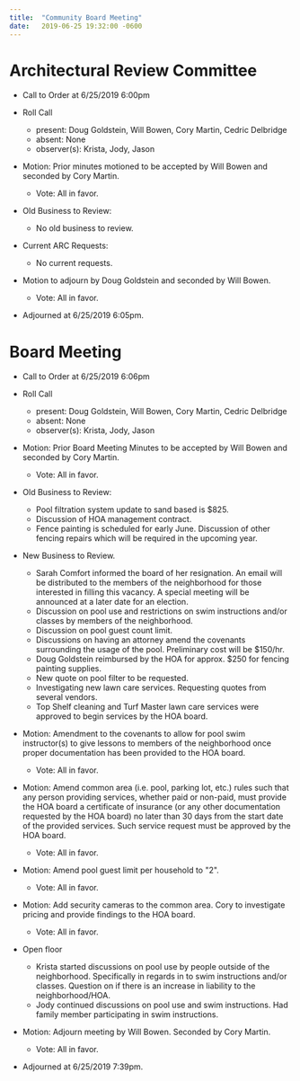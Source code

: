 ```yaml
---
title:  "Community Board Meeting"
date:   2019-06-25 19:32:00 -0600
---
```


# Architectural Review Committee

- Call to Order at 6/25/2019 6:00pm
- Roll Call
    - present: Doug Goldstein, Will Bowen, Cory Martin, Cedric Delbridge
    - absent: None
    - observer(s): Krista, Jody, Jason
- Motion: Prior minutes motioned to be accepted by Will Bowen and seconded by Cory Martin.
  - Vote: All in favor.

- Old Business to Review:
  - No old business to review.

- Current ARC Requests:
  - No current requests.

- Motion to adjourn by Doug Goldstein and seconded by Will Bowen.
  - Vote: All in favor.
- Adjourned at 6/25/2019 6:05pm.

# Board Meeting

- Call to Order at 6/25/2019 6:06pm
- Roll Call
    - present: Doug Goldstein, Will Bowen, Cory Martin, Cedric Delbridge
    - absent: None
    - observer(s): Krista, Jody, Jason

- Motion: Prior Board Meeting Minutes to be accepted by Will Bowen and seconded by Cory Martin.
  - Vote: All in favor.

- Old Business to Review:
  - Pool filtration system update to sand based is $825.
  - Discussion of HOA management contract.
  - Fence painting is scheduled for early June. Discussion of other fencing repairs which will be required in the upcoming year.

- New Business to Review.
  - Sarah Comfort informed the board of her resignation. An email will be distributed to the members of the neighborhood for those interested
    in filling this vacancy. A special meeting will be announced at a later date for an election.
  - Discussion on pool use and restrictions on swim instructions and/or classes by members of the neighborhood.
  - Discussion on pool guest count limit.
  - Discussions on having an attorney amend the covenants surrounding the usage of the pool. Preliminary cost will be $150/hr.
  - Doug Goldstein reimbursed by the HOA for approx. $250 for fencing painting supplies.
  - New quote on pool filter to be requested.
  - Investigating new lawn care services. Requesting quotes from several vendors.
  - Top Shelf cleaning and Turf Master lawn care services were approved to begin services by the HOA board.

- Motion: Amendment to the covenants to allow for pool swim instructor(s) to give lessons to members of the neighborhood once proper 
          documentation has been provided to the HOA board.
  - Vote: All in favor.

- Motion: Amend common area (i.e. pool, parking lot, etc.) rules such that any person providing services, whether paid or non-paid, must provide 
          the HOA board a certificate of insurance (or any other documentation requested by the HOA board) no later than 30 days from the start 
          date of the provided services. Such service request must be approved by the HOA board.
  - Vote: All in favor.

- Motion: Amend pool guest limit per household to "2".
  - Vote: All in favor.

- Motion: Add security cameras to the common area. Cory to investigate pricing and provide findings to the HOA board.
  - Vote: All in favor.

- Open floor
  - Krista started discussions on pool use by people outside of the neighborhood. Specifically in regards in to swim instructions and/or classes.
    Question on if there is an increase in liability to the neighborhood/HOA. 
  - Jody continued discussions on pool use and swim instructions. Had family member participating in swim instructions.
- Motion: Adjourn meeting by Will Bowen. Seconded by Cory Martin. 
  - Vote: All in favor.
- Adjourned at 6/25/2019 7:39pm.
